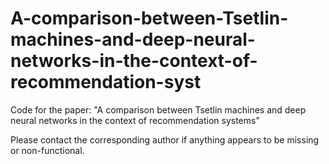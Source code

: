 # A-comparison-between-Tsetlin-machines-and-deep-neural-networks-in-the-context-of-recommendation-syst
Code for the paper: "A comparison between Tsetlin machines and deep neural networks in the context of recommendation systems"

Please contact the corresponding author if anything appears to be missing or non-functional.
